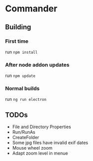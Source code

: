 # Commander
## Building
### First time
run ```npm install```

### After node addon updates
run ```npm update```

### Normal builds
run ```ng run electron```
## TODOs
* File and Directory Properties
* Run/RunAs
* CreateFolder
* Some jpg files have invalid exif dates
* Mouse wheel zoom
* Adapt zoom level in menue



